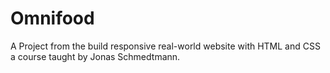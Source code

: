 # Omnifood
A Project from the build responsive real-world  website with HTML and CSS a course taught by Jonas Schmedtmann. 
